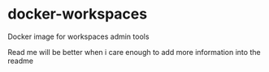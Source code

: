 # docker-workspaces
Docker image for workspaces admin tools

Read me will be better when i care enough to add more information into the readme
